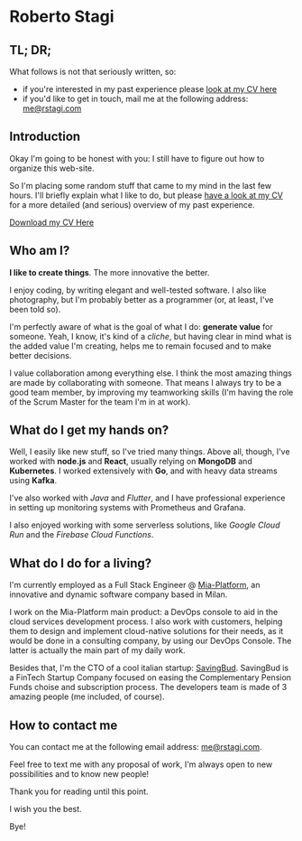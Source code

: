 # Roberto Stagi

## TL; DR;

What follows is not that seriously written, so:
- if you're interested in my past experience please [look at my CV here](cv_StagiRoberto.pdf)
- if you'd like to get in touch, mail me at the following address: [me@rstagi.com](mailto:me@rstagi.com)

## Introduction

Okay I'm going to be honest with you: I still have to figure out how to organize this web-site.

So I'm placing some random stuff that came to my mind in the last few hours.
I'll briefly explain what I like to do, but please [have a look at my CV](cv_StagiRoberto.pdf) for a more detailed (and serious) overview of my past experience.

<a href="cv_StagiRoberto.pdf" download>Download my CV Here</a>

## Who am I?
**I like to create things**.  The more innovative the better.

I enjoy coding, by writing elegant and well-tested software.
I also like photography, but I'm probably better as a programmer (or, at least, I've been told so).

I'm perfectly aware of what is the goal of what I do: **generate value** for someone.
Yeah, I know, it's kind of a *cliche*, but having clear in mind what is the added value I'm creating, helps me to remain focused and to make better decisions.

I value collaboration among everything else. I think the most amazing things are made by collaborating with someone.
That means I always try to be a good team member, by improving my teamworking skills (I'm having the role of the Scrum Master for the team I'm in at work).

## What do I get my hands on?
Well, I easily like new stuff, so I've tried many things.
Above all, though, I've worked with **node.js** and **React**, usually relying on **MongoDB** and **Kubernetes**.
I worked extensively with **Go**, and with heavy data streams using **Kafka**.

I've also worked with *Java* and  *Flutter*, and I have professional experience in setting up monitoring systems with Prometheus and Grafana.

I also enjoyed working with some serverless solutions, like *Google Cloud Run* and the *Firebase Cloud Functions*.

## What do I do for a living?
I'm currently employed as a Full Stack Engineer @ [Mia-Platform](https://mia-platform.eu), an innovative and dynamic software company based in Milan.

I work on the Mia-Platform main product: a DevOps console to aid in the cloud services development process.
I also work with customers, helping them to design and implement cloud-native solutions for their needs, as it would be done in a consulting company, by using our DevOps Console.
The latter is actually the main part of my daily work.

Besides that, I'm the CTO of a cool italian startup: [SavingBud](https://www.savingbud.com). SavingBud is a FinTech Startup Company focused on easing the Complementary Pension Funds choise and subscription process. The developers team is made of 3 amazing people (me included, of course).

## How to contact me
You can contact me at the following email address: [me@rstagi.com](mailto:me@rstagi.com).

Feel free to text me with any proposal of work, I'm always open to new possibilities and to know new people!


Thank you for reading until this point.

I wish you the best.

Bye!
